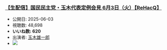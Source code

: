 ### [【生配信】国民民主党・玉木代表定例会見 6月3日（火）【ReHacQ】](https://www.youtube.com/watch?v=3Owp-3FdMYU)
-   公開日: 2025-06-03
-   視聴数: 48,698
-   **いいね数: 620**
-   出演者: [玉木雄一郎](/rehacq_fan/people/玉木雄一郎 "wikilink")
- [![](https://img.youtube.com/vi/3Owp-3FdMYU/hqdefault.jpg)](https://www.youtube.com/watch?v=3Owp-3FdMYU)
